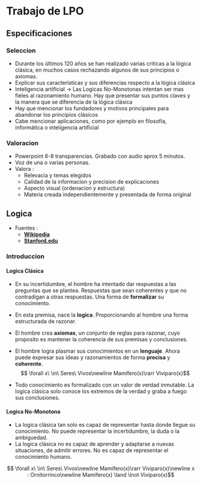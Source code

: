 # Trabajo de LPO

## Especificaciones

### Seleccion

- Durante los últimos 120 años se han realizado varias criticas a la lógica clásica, en muchos casos rechazando algunos de sus principios o axiomas.
- Explicar sus características y sus diferencias respecto a la lógica clásica
- Inteligencia artificial -> Las Logicas No-Monotonas intentan ser mas fieles al razonamiento humano. Hay que presentar sus puntos claves y la manera que se diferencia de la lógica clásica
- Hay que mencionar los fundadores y motivos principales para abandonar los principios clásicos
- Cabe mencionar aplicaciones, como por ejemplo en filosofía, informática o inteligencia artificial

### Valoracion

- Powerpoint 6-8 transparencias. Grabado con audio aprox 5 minutos.
- Voz de una o varias personas.
- Valora :
  - Relevacia y temas elegidos
  - Calidad de la informacion y precision de explicaciones
  - Aspecto visual (ordenacion y estructura)
  - Materia creada independientemente y presentada de forma original

## Logica

- Fuentes :
  - [**Wikipedia**](https://en.wikipedia.org/wiki/Non-monotonic_logic)
  - [**Stanford.edu**](https://plato.stanford.edu/entries/logic-nonmonotonic/)

### Introduccion

#### Logica Clásica

- En su incertidumbre, el hombre ha intentado dar respuestas a las preguntas que se plantea. Respuestas que sean coherentes y que no contradigan a otras respuestas. Una forma de **formalizar** su conocimiento.
- En esta premisa, nace la **logica**. Proporcionando al hombre una forma estructurada de razonar.
- El hombre crea **axiomas**, un conjunto de reglas para razonar, cuyo proposito es mantener la coherencia de sus premisas y conclusiones.
- El hombre logra plasmar sus conocimientos en un **lenguaje**. Ahora puede expresar sus ideas y razonamientos de forma **precisa** y **coherente**.
  $$ \forall x\ \in\ Seres\ Vivos\newline Mamifero(x)\rarr Viviparo(x)$$

- Todo conocimiento es formalizado con un valor de verdad inmutable. La logica clásica solo conoce los extremos de la verdad y graba a fuego sus conclusiones.

#### Logica No-Monotona

- La logica clásica tan solo es capaz de representar hasta donde llegue su conocimiento. No puede representar la incertidumbre, la duda o la ambiguedad.
- La logica clásica no es capaz de aprender y adaptarse a nuevas situaciones, de admitir errores. No es capaz de representar el conocimiento humano.

$$ \forall x\ \in\ Seres\ Vivos\newline Mamifero(x)\rarr Viviparo(x)\newline x : Ornitorrinco\newline Mamifero(x) \land \lnot Viviparo(x)$$
